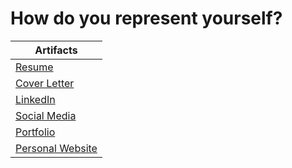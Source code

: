 # How do you represent yourself?

| Artifacts      |
| ----------- |
| [Resume]()      |
| [Cover Letter]()      |
| [LinkedIn](https://github.com/lynzley/project-upskill-workshop/tree/main/Lesson%202/LinkedIn)   |
| [Social Media]()   |
| [Portfolio]()   |
| [Personal Website]()   |
